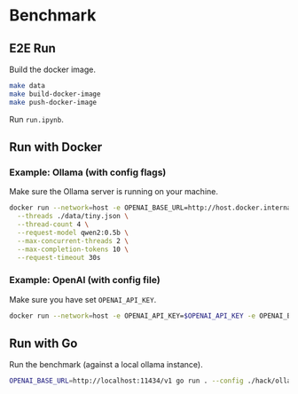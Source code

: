 # Benchmark

## E2E Run

Build the docker image.

```bash
make data
make build-docker-image
make push-docker-image
```

Run `run.ipynb`.


## Run with Docker

### Example: Ollama (with config flags)

Make sure the Ollama server is running on your machine.

```bash
docker run --network=host -e OPENAI_BASE_URL=http://host.docker.internal:11434/v1 $BENCH_IMAGE \
  --threads ./data/tiny.json \
  --thread-count 4 \
  --request-model qwen2:0.5b \
  --max-concurrent-threads 2 \
  --max-completion-tokens 10 \
  --request-timeout 30s
```

### Example: OpenAI (with config file)

Make sure you have set `OPENAI_API_KEY`.

```bash
docker run --network=host -e OPENAI_API_KEY=$OPENAI_API_KEY -e OPENAI_BASE_URL=https://api.openai.com/v1 $BENCH_IMAGE --config ./hack/openai-config.json --threads ./data/tiny.json
```


## Run with Go

Run the benchmark (against a local ollama instance).

```bash
OPENAI_BASE_URL=http://localhost:11434/v1 go run . --config ./hack/ollama-config.json --threads ./data/tiny.json
```